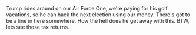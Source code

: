Trump rides around on our Air Force One, we're paying for his golf vacations, so he can hack the next election using our money. There's got to be a line in here somewhere. How the hell does he get away with this. BTW, lets see those tax returns. 

